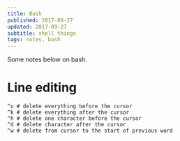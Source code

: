 ```yaml
---
title: Bash
published: 2017-09-27
updated: 2017-09-27
subtitle: shell things
tags: notes, bash
---
```


Some notes below on bash.

# Line editing

~~~{.bash}
^u # delete everything before the cursor
^k # delete everything after the cursor
^h # delete one character before the cursor
^d # delete character after the cursor
^w # delete from cursor to the start of previous word
~~~
